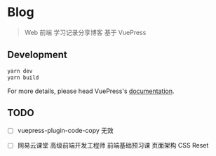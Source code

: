 # Blog

> Web 前端 学习记录分享博客 基于 VuePress

## Development

```bash
yarn dev
yarn build
```

For more details, please head VuePress's [documentation](https://v1.vuepress.vuejs.org/).

## TODO

- [ ] vuepress-plugin-code-copy 无效
- [ ] 网易云课堂 高级前端开发工程师 前端基础预习课 页面架构 CSS Reset

